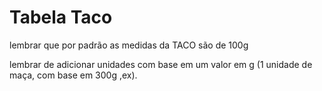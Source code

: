 # Tabela Taco

lembrar que por padrão as medidas da TACO são de 100g 

lembrar de adicionar unidades com base em um valor em g (1 unidade de maça, com base em 300g ,ex).

